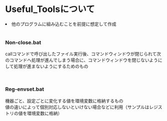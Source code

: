 # Useful_Toolsについて
<li>他のプログラムに組み込むことを前提に想定して作成

<br>
<br>

### Non-close.bat
callコマンドで呼び出したファイル実行後、コマンドウィンドウが閉じられて次のコマンドへ処理が進んでしまう場合に、コマンドウィンドウを閉じないようにして処理が進まないようにするためのもの

<br>

### Reg-envset.bat
機器ごと、設定ごとに変化する値を環境変数に格納するもの<br>
値の違いによって個別対応しないといけない場合などに利用（サンプルはレジストリの値を環境変数に格納）
